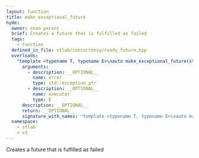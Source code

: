 ```yaml
---
layout: function
title: make_exceptional_future
hyde:
  owner: sean-parent
  brief: Creates a future that is fulfilled as failed
  tags:
    - function
  defined_in_file: stlab/concurrency/ready_future.hpp
  overloads:
    "template <typename T, typename E>\nauto make_exceptional_future(std::exception_ptr, E) -> future<T>":
      arguments:
        - description: __OPTIONAL__
          name: error
          type: std::exception_ptr
        - description: __OPTIONAL__
          name: executor
          type: E
      description: __OPTIONAL__
      return: __OPTIONAL__
      signature_with_names: "template <typename T, typename E>\nauto make_exceptional_future(std::exception_ptr error, E executor) -> future<T>"
  namespace:
    - stlab
    - v3
---
```


Creates a future that is fulfilled as failed
